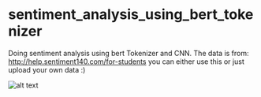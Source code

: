 # sentiment_analysis_using_bert_tokenizer
Doing sentiment analysis using bert Tokenizer and CNN.
The data is from: http://help.sentiment140.com/for-students you can either use this or just upload your own data :)

![alt text](https://cdn.socialbakers.com/www/storage/www/articles/content/2018-12/1545313838-sentiment-analysis.jpg)
